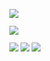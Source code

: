 [![](https://github-readme-stats.vercel.app/api/top-langs/?username=blfunex&layout=compact&count_private=true&theme=react)](//github.com/blfunex/)

[![](https://github-readme-stats.vercel.app/api?username=blfunex&count_private=true&theme=react&show_icons=true)](//github.com/blfunex/)

[![](https://github-readme-stats.vercel.app/api/pin/?username=blfunex&repo=nw-ts-game&theme=react)](//github.com/blfunex/nw-ts-game/)
[![](https://github-readme-stats.vercel.app/api/pin/?username=blfunex&repo=rune&theme=react)](//github.com/blfunex/rune/)
[![](https://github-readme-stats.vercel.app/api/pin/?username=blfunex&repo=tetris&theme=react)](//github.com/blfunex/tetris/)
